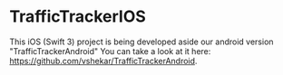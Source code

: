 # TrafficTrackerIOS
This iOS (Swift 3) project is being developed aside our android version "TrafficTrackerAndroid"
You can take a look at it here: https://github.com/vshekar/TrafficTrackerAndroid.
